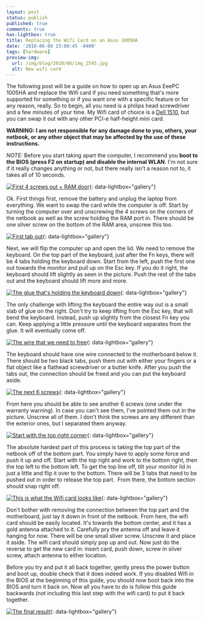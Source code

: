 ```yaml
---
layout: post
status: publish
published: true
comments: true
has-lightbox: true
title: Replacing the Wifi Card on an Asus 1005HA
date: '2010-06-09 23:00:45 -0400'
tags: [hardware]
preview-img:
  url: /img/blog/2010/06/img_2545.jpg
  alt: New wifi card
---
```


The following post will be a guide on how to open up an Asus EeePC 1005HA and
replace the Wifi card if you need something that's more supported for
something or if you want one with a specific feature or for any reason,
really. So to begin, all you need is a philips head screwdriver and a few
minutes of your time. My Wifi card of choice is a [Dell 1510][1], but you can
swap it out with any other PCI-e half-height mini card.

**WARNING: I am not responsible for any damage done to you, others, your
netbook, or any other object that may be affected by the use of these
instructions.**

*NOTE:* Before you start taking apart the computer, I recommend you **boot to
the BIOS (press F2 on startup) and disable the internal WLAN**. I'm not sure
if it really changes anything or not, but there really isn't a reason not to,
it takes all of 10 seconds.

[![][2]][2]{: data-lightbox="gallery"}

Ok. First things first, remove the battery and unplug the laptop from
everything. We want to swap the card while the computer is off. Start by
turning the computer over and unscrewing the 4 screws on the corners of the
netbook as well as the screw holding the RAM port in. There should be one
silver screw on the bottom of the RAM area, unscrew this too.

[![][3]][3]{: data-lightbox="gallery"}

Next, we will flip the computer up and open the lid. We need to remove the
keyboard. On the top part of the keyboard, just after the Fn keys, there will
be 4 tabs holding the keyboard down. Start from the left, push the first one
out towards the monitor and pull up on the Esc key. If you do it right, the
keyboard should lift slightly as seen in the picture. Push the rest of the
tabs out and the keyboard should lift more and more.

[![][4]][4]{: data-lightbox="gallery"}

The only challenge with lifting the keyboard the entire way out is a small
slab of glue on the right. Don't try to keep lifting from the Esc key, that
will bend the keyboard. Instead, push up slightly from the closest Fn key you
can. Keep applying a little pressure until the keyboard separates from the
glue. It will eventually come off.

[![][5]][5]{: data-lightbox="gallery"}

The keyboard should have one wire connected to the motherboard below it. There
should be two black tabs, push them out with either your fingers or a flat
object like a flathead screwdriver or a butter knife. After you push the tabs
out, the connection should be freed and you can put the keyboard aside.

[![][6]][6]{: data-lightbox="gallery"}

From here you should be able to see another 6 screws (one under the warranty
warning). In case you can't see them, I've pointed them out in the picture.
Unscrew all of them. I don't think the screws are any different than the
exterior ones, but I separated them anyway.

[![][7]][7]{: data-lightbox="gallery"}

The absolute hardest part of this process is taking the top part of the
netbook off of the bottom part. You simply have to apply some force and push
it up and off. Start with the top right and work to the bottom right, then the
top left to the bottom left. To get the top line off, tilt your monitor lid in
just a little and flip it over to the bottom. There will be 3 tabs that need
to be pushed out in order to release the top part.&nbsp; From there, the
bottom section should snap right off.

[![][8]][8]{: data-lightbox="gallery"}

Don't bother with removing the connection between the top part and the
motherboard, just lay it down in front of the netbook. From here, the wifi
card should be easily located. It's towards the bottom center, and it has a
gold antenna attached to it. Carefully pry the antenna off and leave it
hanging for now. There will be one small sliver screw. Unscrew it and place it
aside. The wifi card should simply pop up and out. Now just do the reverse to
get the new card in: insert card, push down, screw in silver screw, attach
antenna to either location.

Before you try and put it all back together, gently press the power button and
boot up, double check that it does indeed work. If you disabled Wifi in the
BIOS at the beginning of this guide, you should now boot back into the BIOS
and turn it back on. Now all you have to do is follow this guide backwards
(not including this last step with the wifi card) to put it back together.

[![][9]][9]{: data-lightbox="gallery"}

[1]: http://accessories.us.dell.com/sna/productdetail.aspx?c=us&l=en&s=dhs&cs=19&sku=430-3130
[2]: /img/blog/2010/06/img_2536.jpg "First 4 screws out + RAM door"
[3]: /img/blog/2010/06/img_2537.jpg "First tab out"
[4]: /img/blog/2010/06/img_2538.jpg "The glue that's holding the keyboard down"
[5]: /img/blog/2010/06/img_2539.jpg "The wire that we need to free"
[6]: /img/blog/2010/06/img_2540-copy.jpg "The next 6 screws"
[7]: /img/blog/2010/06/img_2542.jpg "Start with the top right corner"
[8]: /img/blog/2010/06/img_2544.jpg "This is what the Wifi card looks like"
[9]: /img/blog/2010/06/img_2545.jpg "The final result"
